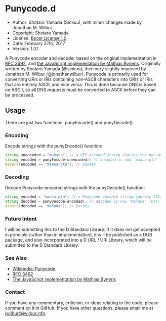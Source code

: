 # Punycode.d

* Author: Shotaro Yamada (Sinkuu), with minor changes made by Jonathan M. Wilbur
* Copyright: Shotaro Yamada
* License: [Boost License 1.0](http://www.boost.org/LICENSE_1_0.txt)
* Date: February 27th, 2017
* Version: 1.0.1

A Punycode encoder and decoder based on the original implementation in [RFC 3492](https://www.ietf.org/rfc/rfc3492.txt), and [the JavaScript implementation by Mathias Bynens](https://github.com/bestiejs/punycode.js). Originally written by Shotaro Yamada (@sinkuu), then very slightly improved by Jonathan M. Wilbur (@jonathanwilbur). Punycode is primarily used for converting URIs or IRIs containing non-ASCII characters into URIs or IRIs that are entirely ASCII, and vice versa. This is done because DNS is based on ASCII, so all DNS requests must be converted to ASCII before they can be processed.

## Usage

There are just two functions: punyEncode() and punyDecode().

### Encoding

Encode strings with the punyEncode() function:

```d
string unencoded = "mañana"; // a UTF-encoded string (notice the non-ASCII 'ñ')
string encoded = punyEncode(unencoded); // encoded is now "maana-pta" (purely ASCII)
assert(encoded == "maana-pta"); // passes
```

### Decoding

Decode Punycode-encoded strings with the punyDecode() function:

```d
string encoded = "maana-pta"; // a Punycode-encoded string (purely ASCII)
string decoded = punyDecode(encoded); // decoded is now "mañana" (UTF)
assert(decoded == "mañana"); // passes
```

### Future Intent

I will be submitting this to the D Standard Library. If it does not get accepted
in principle (rather than in implementation), it will be published as a DUB package, 
and also incorporated into a D URL / URI Library, which will be submitted to the 
D Standard Library.

### See Also

* [Wikipedia: Punycode](https://en.wikipedia.org/wiki/Punycode)
* [RFC 3492](https://www.ietf.org/rfc/rfc3492.txt)
* [The JavaScript implementation by Mathias Bynens](https://github.com/bestiejs/punycode.js)

### Contact

If you have any commentary, criticism, or ideas relating to the code, please 
comment on it in GitHub. If you have other questions, please email me at 
[jwilbur@jwilbur.info](mailto:jwilbur@jwilbur.info).
